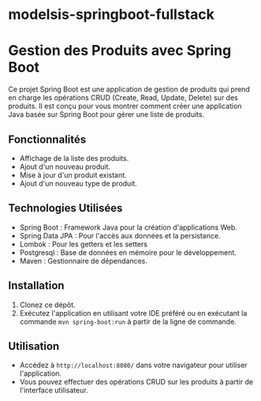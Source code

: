 # modelsis-springboot-fullstack

# Gestion des Produits avec Spring Boot

Ce projet Spring Boot est une application de gestion de produits qui prend en charge les opérations CRUD (Create, Read, Update, Delete) sur des produits.
Il est conçu pour vous montrer comment créer une application Java basée sur Spring Boot pour gérer une liste de produits.

## Fonctionnalités

- Affichage de la liste des produits.
- Ajout d'un nouveau produit.
- Mise à jour d'un produit existant.
-  Ajout d'un nouveau type de produit.

## Technologies Utilisées

- Spring Boot : Framework Java pour la création d'applications Web.
- Spring Data JPA : Pour l'accès aux données et la persistance.
- Lombok : Pour les getters et les setters
- Postgresql : Base de données en mémoire pour le développement.
- Maven : Gestionnaire de dépendances.

## Installation

1. Clonez ce dépôt.
2. Exécutez l'application en utilisant votre IDE préféré ou en exécutant la commande `mvn spring-boot:run` à partir de la ligne de commande.

## Utilisation

- Accédez à `http://localhost:8080/` dans votre navigateur pour utiliser l'application.
- Vous pouvez effectuer des opérations CRUD sur les produits à partir de l'interface utilisateur.
